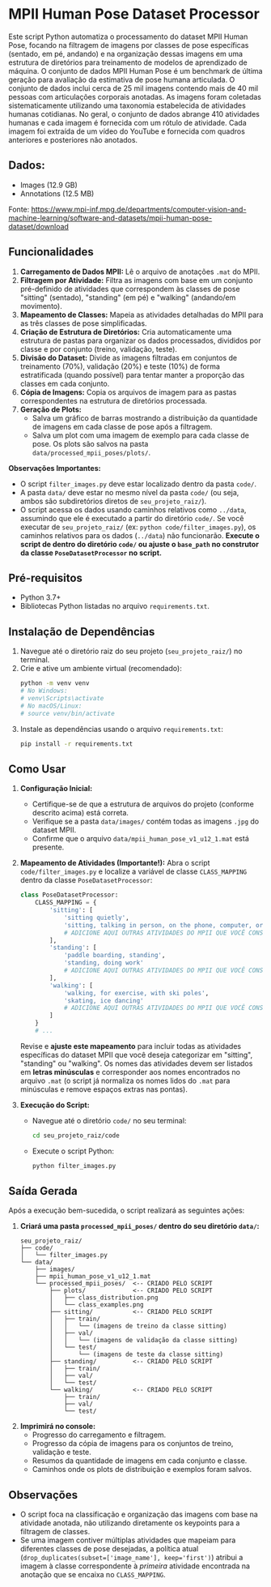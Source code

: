 # MPII Human Pose Dataset Processor

Este script Python automatiza o processamento do dataset MPII Human Pose, focando na filtragem de imagens por classes de pose específicas (sentado, em pé, andando) e na organização dessas imagens em uma estrutura de diretórios para treinamento de modelos de aprendizado de máquina.
O conjunto de dados MPII Human Pose é um benchmark de última geração para avaliação da estimativa de pose humana articulada. O conjunto de dados inclui cerca de 25 mil imagens contendo mais de 40 mil pessoas com articulações corporais anotadas. As imagens foram coletadas sistematicamente utilizando uma taxonomia estabelecida de atividades humanas cotidianas. No geral, o conjunto de dados abrange 410 atividades humanas e cada imagem é fornecida com um rótulo de atividade. Cada imagem foi extraída de um vídeo do YouTube e fornecida com quadros anteriores e posteriores não anotados.

## Dados:
* Images (12.9 GB)
* Annotations (12.5 MB)

Fonte: https://www.mpi-inf.mpg.de/departments/computer-vision-and-machine-learning/software-and-datasets/mpii-human-pose-dataset/download

## Funcionalidades

1.  **Carregamento de Dados MPII:** Lê o arquivo de anotações `.mat` do MPII.
2.  **Filtragem por Atividade:** Filtra as imagens com base em um conjunto pré-definido de atividades que correspondem às classes de pose "sitting" (sentado), "standing" (em pé) e "walking" (andando/em movimento).
3.  **Mapeamento de Classes:** Mapeia as atividades detalhadas do MPII para as três classes de pose simplificadas.
4.  **Criação de Estrutura de Diretórios:** Cria automaticamente uma estrutura de pastas para organizar os dados processados, divididos por classe e por conjunto (treino, validação, teste).
5.  **Divisão do Dataset:** Divide as imagens filtradas em conjuntos de treinamento (70%), validação (20%) e teste (10%) de forma estratificada (quando possível) para tentar manter a proporção das classes em cada conjunto.
6.  **Cópia de Imagens:** Copia os arquivos de imagem para as pastas correspondentes na estrutura de diretórios processada.
7.  **Geração de Plots:**
    *   Salva um gráfico de barras mostrando a distribuição da quantidade de imagens em cada classe de pose após a filtragem.
    *   Salva um plot com uma imagem de exemplo para cada classe de pose.
    Os plots são salvos na pasta `data/processed_mpii_poses/plots/`.


**Observações Importantes:**
*   O script `filter_images.py` deve estar localizado dentro da pasta `code/`.
*   A pasta `data/` deve estar no mesmo nível da pasta `code/` (ou seja, ambos são subdiretórios diretos de `seu_projeto_raiz/`).
*   O script acessa os dados usando caminhos relativos como `../data`, assumindo que ele é executado a partir do diretório `code/`. Se você executar de `seu_projeto_raiz/` (ex: `python code/filter_images.py`), os caminhos relativos para os dados (`../data`) não funcionarão. **Execute o script de dentro do diretório `code/` ou ajuste o `base_path` no construtor da classe `PoseDatasetProcessor` no script.**

## Pré-requisitos

*   Python 3.7+
*   Bibliotecas Python listadas no arquivo `requirements.txt`.

## Instalação de Dependências

1.  Navegue até o diretório raiz do seu projeto (`seu_projeto_raiz/`) no terminal.
2.  Crie e ative um ambiente virtual (recomendado):
    ```bash
    python -m venv venv
    # No Windows:
    # venv\Scripts\activate
    # No macOS/Linux:
    # source venv/bin/activate
    ```
3.  Instale as dependências usando o arquivo `requirements.txt`:
    ```bash
    pip install -r requirements.txt
    ```


## Como Usar

1.  **Configuração Inicial:**
    *   Certifique-se de que a estrutura de arquivos do projeto (conforme descrito acima) está correta.
    *   Verifique se a pasta `data/images/` contém todas as imagens `.jpg` do dataset MPII.
    *   Confirme que o arquivo `data/mpii_human_pose_v1_u12_1.mat` está presente.

2.  **Mapeamento de Atividades (Importante!):**
    Abra o script `code/filter_images.py` e localize a variável de classe `CLASS_MAPPING` dentro da classe `PoseDatasetProcessor`:
    ```python
    class PoseDatasetProcessor:
        CLASS_MAPPING = {
            'sitting': [
                'sitting quietly',
                'sitting, talking in person, on the phone, computer, or text messaging, light effort'
                # ADICIONE AQUI OUTRAS ATIVIDADES DO MPII QUE VOCÊ CONSIDERA 'sitting'
            ],
            'standing': [
                'paddle boarding, standing',
                'standing, doing work'
                # ADICIONE AQUI OUTRAS ATIVIDADES DO MPII QUE VOCÊ CONSIDERA 'standing'
            ],
            'walking': [
                'walking, for exercise, with ski poles',
                'skating, ice dancing'
                # ADICIONE AQUI OUTRAS ATIVIDADES DO MPII QUE VOCÊ CONSIDERA 'walking' OU MOVIMENTO
            ]
        }
        # ...
    ```
    Revise e **ajuste este mapeamento** para incluir todas as atividades específicas do dataset MPII que você deseja categorizar em "sitting", "standing" ou "walking". Os nomes das atividades devem ser listados em **letras minúsculas** e corresponder aos nomes encontrados no arquivo `.mat` (o script já normaliza os nomes lidos do `.mat` para minúsculas e remove espaços extras nas pontas).

3.  **Execução do Script:**
    *   Navegue até o diretório `code/` no seu terminal:
        ```bash
        cd seu_projeto_raiz/code
        ```
    *   Execute o script Python:
        ```bash
        python filter_images.py
        ```

## Saída Gerada

Após a execução bem-sucedida, o script realizará as seguintes ações:

1.  **Criará uma pasta `processed_mpii_poses/` dentro do seu diretório `data/`:**
    ```
    seu_projeto_raiz/
    ├── code/
    │   └── filter_images.py
    └── data/
        ├── images/
        ├── mpii_human_pose_v1_u12_1.mat
        └── processed_mpii_poses/  <-- CRIADO PELO SCRIPT
            ├── plots/             <-- CRIADO PELO SCRIPT
            │   ├── class_distribution.png
            │   └── class_examples.png
            ├── sitting/           <-- CRIADO PELO SCRIPT
            │   ├── train/
            │   │   └── (imagens de treino da classe sitting)
            │   ├── val/
            │   │   └── (imagens de validação da classe sitting)
            │   └── test/
            │       └── (imagens de teste da classe sitting)
            ├── standing/          <-- CRIADO PELO SCRIPT
            │   ├── train/
            │   ├── val/
            │   └── test/
            └── walking/           <-- CRIADO PELO SCRIPT
                ├── train/
                ├── val/
                └── test/
    ```
2.  **Imprimirá no console:**
    *   Progresso do carregamento e filtragem.
    *   Progresso da cópia de imagens para os conjuntos de treino, validação e teste.
    *   Resumos da quantidade de imagens em cada conjunto e classe.
    *   Caminhos onde os plots de distribuição e exemplos foram salvos.

## Observações

*   O script foca na classificação e organização das imagens com base na atividade anotada, não utilizando diretamente os keypoints para a filtragem de classes.
*   Se uma imagem contiver múltiplas atividades que mapeiam para diferentes classes de pose desejadas, a política atual (`drop_duplicates(subset=['image_name'], keep='first')`) atribui a imagem à classe correspondente à *primeira* atividade encontrada na anotação que se encaixa no `CLASS_MAPPING`.
